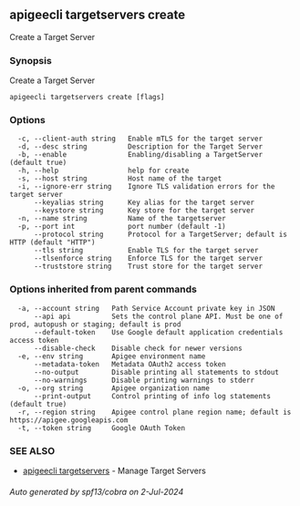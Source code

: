 ## apigeecli targetservers create

Create a Target Server

### Synopsis

Create a Target Server

```
apigeecli targetservers create [flags]
```

### Options

```
  -c, --client-auth string   Enable mTLS for the target server
  -d, --desc string          Description for the Target Server
  -b, --enable               Enabling/disabling a TargetServer (default true)
  -h, --help                 help for create
  -s, --host string          Host name of the target
  -i, --ignore-err string    Ignore TLS validation errors for the target server
      --keyalias string      Key alias for the target server
      --keystore string      Key store for the target server
  -n, --name string          Name of the targetserver
  -p, --port int             port number (default -1)
      --protocol string      Protocol for a TargetServer; default is HTTP (default "HTTP")
      --tls string           Enable TLS for the target server
      --tlsenforce string    Enforce TLS for the target server
      --truststore string    Trust store for the target server
```

### Options inherited from parent commands

```
  -a, --account string   Path Service Account private key in JSON
      --api api          Sets the control plane API. Must be one of prod, autopush or staging; default is prod
      --default-token    Use Google default application credentials access token
      --disable-check    Disable check for newer versions
  -e, --env string       Apigee environment name
      --metadata-token   Metadata OAuth2 access token
      --no-output        Disable printing all statements to stdout
      --no-warnings      Disable printing warnings to stderr
  -o, --org string       Apigee organization name
      --print-output     Control printing of info log statements (default true)
  -r, --region string    Apigee control plane region name; default is https://apigee.googleapis.com
  -t, --token string     Google OAuth Token
```

### SEE ALSO

* [apigeecli targetservers](apigeecli_targetservers.md)	 - Manage Target Servers

###### Auto generated by spf13/cobra on 2-Jul-2024
